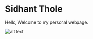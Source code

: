 # Sidhant Thole

Hello, Welcome to my personal webpage.

![alt text][logo]

[logo]: https://github.com/SPThole/sidhantthole/blob/master/images/tholesidhant.jpg

